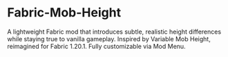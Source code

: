 # Fabric-Mob-Height
A lightweight Fabric mod that introduces subtle, realistic height differences while staying true to vanilla gameplay. Inspired by Variable Mob Height, reimagined for Fabric 1.20.1. Fully customizable via Mod Menu.

